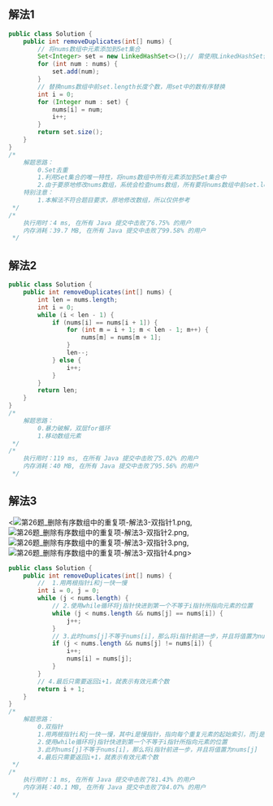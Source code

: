 ## 解法1
```java
public class Solution {
    public int removeDuplicates(int[] nums) {
        // 将nums数组中元素添加到Set集合
        Set<Integer> set = new LinkedHashSet<>();// 需使用LinkedHashSet保证输入顺序
        for (int num : nums) {
            set.add(num);
        }
        // 替换nums数组中前set.length长度个数，用set中的数有序替换
        int i = 0;
        for (Integer num : set) {
            nums[i] = num;
            i++;
        }
        return set.size();
    }
}
/*
    解题思路：
        0.Set去重
        1.利用Set集合的唯一特性，将nums数组中所有元素添加到Set集合中
        2.由于要原地修改nums数组，系统会检查nums数组，所有要将nums数组中前set.length个元素用set中的元素有序替换
    特别注意：
        1.本解法不符合题目要求，原地修改数组，所以仅供参考
 */
/*
    执行用时：4 ms, 在所有 Java 提交中击败了6.75% 的用户
    内存消耗：39.7 MB, 在所有 Java 提交中击败了99.58% 的用户
 */
```
## 解法2
```java
public class Solution {
    public int removeDuplicates(int[] nums) {
        int len = nums.length;
        int i = 0;
        while (i < len - 1) {
            if (nums[i] == nums[i + 1]) {
                for (int m = i + 1; m < len - 1; m++) {
                    nums[m] = nums[m + 1];
                }
                len--;
            } else {
                i++;
            }
        }
        return len;
    }
}
/*
    解题思路：
        0.暴力破解，双层for循环
        1.移动数组元素
 */
/*
    执行用时：119 ms, 在所有 Java 提交中击败了5.02% 的用户
    内存消耗：40 MB, 在所有 Java 提交中击败了95.56% 的用户
 */
```
## 解法3
<![第26题_删除有序数组中的重复项-解法3-双指针1.png](https://pic.leetcode-cn.com/1617709603-ahGlKq-%E7%AC%AC26%E9%A2%98_%E5%88%A0%E9%99%A4%E6%9C%89%E5%BA%8F%E6%95%B0%E7%BB%84%E4%B8%AD%E7%9A%84%E9%87%8D%E5%A4%8D%E9%A1%B9-%E8%A7%A3%E6%B3%953-%E5%8F%8C%E6%8C%87%E9%92%881.png), ![第26题_删除有序数组中的重复项-解法3-双指针2.png](https://pic.leetcode-cn.com/1617709616-GxeOOC-%E7%AC%AC26%E9%A2%98_%E5%88%A0%E9%99%A4%E6%9C%89%E5%BA%8F%E6%95%B0%E7%BB%84%E4%B8%AD%E7%9A%84%E9%87%8D%E5%A4%8D%E9%A1%B9-%E8%A7%A3%E6%B3%953-%E5%8F%8C%E6%8C%87%E9%92%882.png), ![第26题_删除有序数组中的重复项-解法3-双指针3.png](https://pic.leetcode-cn.com/1617709622-HtKHUI-%E7%AC%AC26%E9%A2%98_%E5%88%A0%E9%99%A4%E6%9C%89%E5%BA%8F%E6%95%B0%E7%BB%84%E4%B8%AD%E7%9A%84%E9%87%8D%E5%A4%8D%E9%A1%B9-%E8%A7%A3%E6%B3%953-%E5%8F%8C%E6%8C%87%E9%92%883.png), ![第26题_删除有序数组中的重复项-解法3-双指针4.png](https://pic.leetcode-cn.com/1617709630-DbbpCq-%E7%AC%AC26%E9%A2%98_%E5%88%A0%E9%99%A4%E6%9C%89%E5%BA%8F%E6%95%B0%E7%BB%84%E4%B8%AD%E7%9A%84%E9%87%8D%E5%A4%8D%E9%A1%B9-%E8%A7%A3%E6%B3%953-%E5%8F%8C%E6%8C%87%E9%92%884.png)>
```java
public class Solution {
    public int removeDuplicates(int[] nums) {
        //  1.用两根指针i和j一快一慢
        int i = 0, j = 0;
        while (j < nums.length) {
            // 2.使用while循环将j指针快进到第一个不等于i指针所指向元素的位置
            while (j < nums.length && nums[j] == nums[i]) {
                j++;
            }
            // 3.此时nums[j]不等于nums[i]，那么将i指针前进一步，并且将值置为nums[j]
            if (j < nums.length && nums[j] != nums[i]) {
                i++;
                nums[i] = nums[j];
            }
        }
        // 4.最后只需要返回i+1，就表示有效元素个数
        return i + 1;
    }
}
/*
    解题思路：
        0.双指针
        1.用两根指针i和j一快一慢，其中i是慢指针，指向每个重复元素的起始索引，而j是快指针，指向每个重复元素的结束索引（其实是下一个元素的开始索引）
        2.使用while循环将j指针快进到第一个不等于i指针所指向元素的位置
        3.此时nums[j]不等于nums[i]，那么将i指针前进一步，并且将值置为nums[j]
        4.最后只需要返回i+1，就表示有效元素个数
 */
/*
    执行用时：1 ms, 在所有 Java 提交中击败了81.43% 的用户
    内存消耗：40.1 MB, 在所有 Java 提交中击败了84.07% 的用户
 */
```